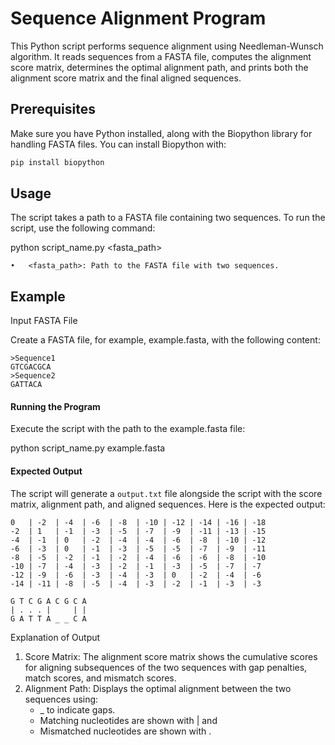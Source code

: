 # Sequence Alignment Program

This Python script performs sequence alignment using Needleman-Wunsch algorithm. It reads sequences from a FASTA file, computes the alignment score matrix, determines the optimal alignment path, and prints both the alignment score matrix and the final aligned sequences.

## Prerequisites

Make sure you have Python installed, along with the Biopython library for handling FASTA files. You can install Biopython with:

```bash
pip install biopython
```
## Usage

The script takes a path to a FASTA file containing two sequences. To run the script, use the following command:

python script_name.py <fasta_path>

	•	<fasta_path>: Path to the FASTA file with two sequences.

## Example

Input FASTA File

Create a FASTA file, for example, example.fasta, with the following content:

```fasta
>Sequence1
GTCGACGCA
>Sequence2
GATTACA
```

#### Running the Program

Execute the script with the path to the example.fasta file:

python script_name.py example.fasta

#### Expected Output

The script will generate a `output.txt` file alongside the script with the score matrix, alignment path, and aligned sequences. Here is the expected output:
```
0   | -2  | -4  | -6  | -8  | -10 | -12 | -14 | -16 | -18
-2  | 1   | -1  | -3  | -5  | -7  | -9  | -11 | -13 | -15
-4  | -1  | 0   | -2  | -4  | -4  | -6  | -8  | -10 | -12
-6  | -3  | 0   | -1  | -3  | -5  | -5  | -7  | -9  | -11
-8  | -5  | -2  | -1  | -2  | -4  | -6  | -6  | -8  | -10
-10 | -7  | -4  | -3  | -2  | -1  | -3  | -5  | -7  | -7
-12 | -9  | -6  | -3  | -4  | -3  | 0   | -2  | -4  | -6
-14 | -11 | -8  | -5  | -4  | -3  | -2  | -1  | -3  | -3

G T C G A C G C A
| . . . |     | |
G A T T A _ _ C A
```


Explanation of Output

1.	Score Matrix: The alignment score matrix shows the cumulative scores for aligning subsequences of the two sequences with gap penalties, match scores, and mismatch scores.
2.	Alignment Path: Displays the optimal alignment between the two sequences using:
    - _ to indicate gaps.
    - Matching nucleotides are shown with | and
    - Mismatched nucleotides are shown with .
